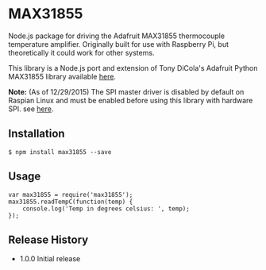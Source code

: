 MAX31855
=========

Node.js package for driving the Adafruit MAX31855 thermocouple temperature amplifier. Originally built for use with Raspberry Pi, but theoretically it could work for other systems.

This library is a Node.js port and extension of Tony DiCola's Adafruit Python MAX31855 library available [here](https://github.com/adafruit/Adafruit_Python_MAX31855).

**Note:** (As of 12/29/2015) The SPI master driver is disabled by default on Raspian Linux and must be enabled before using this library
with hardware SPI. see [here](https://www.raspberrypi.org/documentation/hardware/raspberrypi/spi/README.md).

## Installation

    $ npm install max31855 --save

## Usage

    var max31855 = require('max31855');
    max31855.readTempC(function(temp) {
        console.log('Temp in degrees celsius: ', temp);
    });

## Release History

* 1.0.0 Initial release
